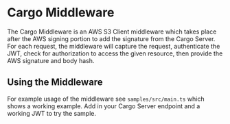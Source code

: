 # Cargo Middleware

The Cargo Middleware is an AWS S3 Client middleware which takes place after the AWS signing portion to add the signature from the Cargo Server.  For each request, the middleware will capture the request, authenticate the JWT, check for authorization to access the given resource, then provide the AWS signature and body hash. 

## Using the Middleware

For example usage of the middleware see `samples/src/main.ts` which shows a working example. Add in your Cargo Server endpoint and a working JWT to try the sample.